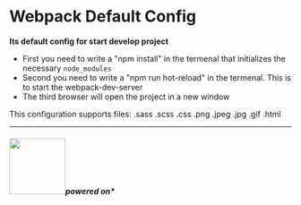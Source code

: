 <h1>Webpack Default Config</h1>
<b>Its default config for start develop project</b>
<ul>
    <li>First you need to write a "npm install" in the termenal that initializes the necessary <code>node_modules</code> </li>
    <li>Second you need to write a "npm run hot-reload" in the termenal.  This is to start the webpack-dev-server</li>
    <li>The third browser will open the project in a new window</li>
</ul>

<p>This configuration supports files: .sass .scss .css .png .jpeg .jpg .gif .html </p>
<hr>
<div><h5><img src="https://github.com/webpack/media/blob/master/logo/icon-square-small.svg" alt="" height="100px"><i>powered on*</i></h5></div>
